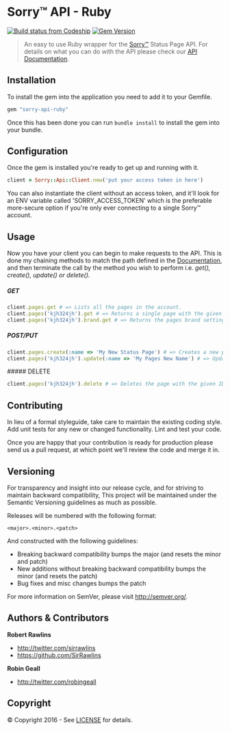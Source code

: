 # Sorry™ API - Ruby

[![Build status from Codeship](https://codeship.com/projects/c176af60-b8a7-0133-9729-0e8881fc1b37/status?branch=master)](https://codeship.com/) [![Gem Version](https://badge.fury.io/rb/sorry-api-ruby.svg)](https://badge.fury.io/rb/sorry-api-ruby)

> An easy to use Ruby wrapper for the [Sorry™](http://www.sorryapp.com) Status Page API. For details on what you can do with the API please check our [API Documentation](https://docs.sorryapp.com/api/v1/).

## Installation

To install the gem into the application you need to add it to your Gemfile.

```ruby
gem "sorry-api-ruby"
```

Once this has been done you can run `bundle install` to install the gem into your bundle.

## Configuration

Once the gem is installed you're ready to get up and running with it.

```ruby
client = Sorry::Api::Client.new('put your access token in here')
```

You can also instantiate the client without an access token, and it'll look for an ENV variable called 'SORRY_ACCESS_TOKEN' which is the preferable more-secure option if you're only ever connecting to a single Sorry™ account.

## Usage

Now you have your client you can begin to make requests to the API. This is done my chaining methods to match the path defined in the [Documentation](https://docs.sorryapp.com/api/v1/), and then terminate the call by the method you wish to perform i.e. *get(), create(), update() or delete().*

##### GET

```ruby
client.pages.get # => Lists all the pages in the account.
client.pages('kjh324jh').get # => Returns a single page with the given ID.
client.pages('kjh324jh').brand.get # => Returns the pages brand settings.
```

##### POST/PUT

```ruby
client.pages.create(:name => 'My New Status Page') # => Creates a new page.
client.pages('kjh324jh').update(:name => 'My Pages New Name') # => Updates the name of the page.
```

##### DELETE

```ruby
client.pages('kjh324jh').delete # => Deletes the page with the given ID.
```

## Contributing

In lieu of a formal styleguide, take care to maintain the existing coding style. Add unit tests for any new or changed functionality. Lint and test your code.

Once you are happy that your contribution is ready for production please send us a pull request, at which point we'll review the code and merge it in.

## Versioning

For transparency and insight into our release cycle, and for striving to maintain backward compatibility, This project will be maintained under the Semantic Versioning guidelines as much as possible.

Releases will be numbered with the following format:

`<major>.<minor>.<patch>`

And constructed with the following guidelines:

* Breaking backward compatibility bumps the major (and resets the minor and patch)
* New additions without breaking backward compatibility bumps the minor (and resets the patch)
* Bug fixes and misc changes bumps the patch

For more information on SemVer, please visit <http://semver.org/>.

## Authors & Contributors

**Robert Rawlins**

+ <http://twitter.com/sirrawlins>
+ <https://github.com/SirRawlins>

**Robin Geall**

+ <http://twitter.com/robingeall>

## Copyright

&copy; Copyright 2016 - See [LICENSE](LICENSE) for details.